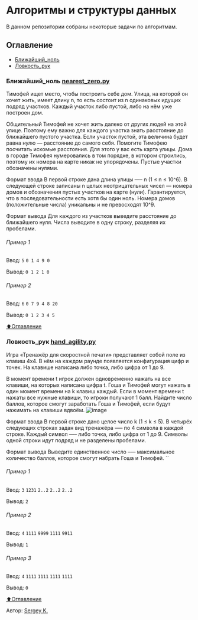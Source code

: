 # Алгоритмы и структуры данных
В данном репозитории собраны некоторые задачи по алгоритмам.


## Оглавление
- [Ближайший_ноль](#Ближайший_ноль)
- [Ловкость_рук](#Ловкость_рук)





### Ближайший_ноль [nearest_zero.py](https://github.com/Skrapivn/Algoritms/blob/main/nearest_zero "nearest_zero.py")
Тимофей ищет место, чтобы построить себе дом. Улица, на которой он хочет жить, имеет длину n, то есть состоит из n одинаковых идущих подряд участков. Каждый участок либо пустой, либо на нём уже построен дом.

Общительный Тимофей не хочет жить далеко от других людей на этой улице. Поэтому ему важно для каждого участка знать расстояние до ближайшего пустого участка. Если участок пустой, эта величина будет равна нулю — расстояние до самого себя.
Помогите Тимофею посчитать искомые расстояния. Для этого у вас есть карта улицы. Дома в городе Тимофея нумеровались в том порядке, в котором строились, поэтому их номера на карте никак не упорядочены. Пустые участки обозначены нулями.

Формат ввода
В первой строке дана длина улицы —– n (1 ≤ n ≤ 10^6). В следующей строке записаны n целых неотрицательных чисел — номера домов и обозначения пустых участков на карте (нули). Гарантируется, что в последовательности есть хотя бы один ноль. Номера домов (положительные числа) уникальны и не превосходят 10^9.

Формат вывода
Для каждого из участков выведите расстояние до ближайшего нуля. Числа выводите в одну строку, разделяя их пробелами.

###### Пример 1
Ввод: ``5`` ``0 1 4 9 0``

Вывод:
``0 1 2 1 0``

###### Пример 2
Ввод: ``6`` ``0 7 9 4 8 20``

Вывод:
``0 1 2 3 4 5``

[⬆️Оглавление](#оглавление)

### Ловкость_рук [hand_agility.py](https://github.com/Skrapivn/Algoritms/blob/main/hand_agility "hand_agility.py")
Игра «Тренажёр для скоростной печати» представляет собой поле из клавиш 4x4. В нём на каждом раунде появляется конфигурация цифр и точек. На клавише написана либо точка, либо цифра от 1 до 9.

В момент времени t игрок должен одновременно нажать на все клавиши, на которых написана цифра t. Гоша и Тимофей могут нажать в один момент времени на k клавиш каждый. Если в момент времени t нажаты все нужные клавиши, то игроки получают 1 балл.
Найдите число баллов, которое смогут заработать Гоша и Тимофей, если будут нажимать на клавиши вдвоём.
![image](https://user-images.githubusercontent.com/33264331/184338358-a30c92d1-2736-41fc-b177-52fda8c94b8d.png)

Формат ввода
В первой строке дано целое число k (1 ≤ k ≤ 5).
В четырёх следующих строках задан вид тренажёра –— по 4 символа в каждой строке. Каждый символ —– либо точка, либо цифра от 1 до 9. Символы одной строки идут подряд и не разделены пробелами.

Формат вывода
Выведите единственное число –— максимальное количество баллов, которое смогут набрать Гоша и Тимофей.
``

###### Пример 1
Ввод: ``3`` ``1231`` ``2..2`` ``2..2`` ``2..2``

Вывод:
``2``
###### Пример 2
Ввод: ``4`` ``1111`` ``9999`` ``1111`` ``9911``

Вывод:
``1``

###### Пример 3
Ввод: ``4`` ``1111`` ``1111`` ``1111`` ``1111``

Вывод:
``0``

[⬆️Оглавление](#оглавление)

Автор: [Sergey K.](https://github.com/Skrapivn "Sergey K.")
